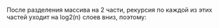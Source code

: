 После разделения массива на 2 части, рекурсия по каждой из этих частей уходит на log2(n) слоев вниз, поэтому:
